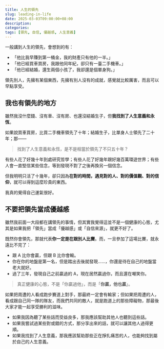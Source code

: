 ```yaml
---
title: 人生的領先
slug: leading-in-life
date: 2025-03-03T09:00:00+08:00
description:
categories:
tags: [領先, 自信, 優越感, 人生意義]
---
```


一般講到人生的領先，會想到的有：

- 「他比我早賺到第一桶金，我的財產只有他的一半。」
- 「他已經買車買房，我跟他同年紀，卻只有一臺二手機車。」
- 「他已經結婚，還生兩個小孩了，我卻還是個單身狗。」

領先別人，先擁有某個東西，先擁有別人沒有的成就，感覺就比較厲害，而且可以早點享受。

## 我也有領先的地方

雖然我沒什麼錢、沒有車、沒有房、也還沒結婚生子，但**我找到了人生意義和永恆**。

如果說買車買房，比買二手機車領先了十年；結婚生子，比單身人士領先了二十年；那——

> 找到了人生意義和永恆，是不是相當於領先了不只五十年？

有些人花了好幾十年到處研究哲學；有些人花了好幾年跟好幾百萬環遊世界；有些人會一直堅信某些信念，等到發現不對了之後再換另一個信念。

但我明明只活了十幾年，卻只因為**在對的時間，遇見對的人、對的價值觀、對的信仰**，就可以得到這麼珍貴的東西。

我真的覺得自己運氣很好。

## 不要把領先當成優越感

雖然我前面一大段都在講領先的事情，但其實我覺得這並不是一個健康的心態，尤其是如果我把「領先」當成「優越感」或「自信來源」，就更不好了。

既然你會領先，那就代表**你一定是在跟別人比賽**。而，一旦參加了這場比賽，就永遠比不完了：

- 跟 A 比你會贏，但跟 B 比你會輸。
- 你在你的地盤是第一名，但是踏出去後就發現......，你還是待在自己的地盤當老大就好。
- 過了三年，發現自己之前贏過的 A，現在居然贏過你，而且還在嘲笑你。

> 真正健康的心態，不是「你贏過他」，而是「**你贏，他也贏**」。

如果把周遭的人看成跑步賽道上對手，那最終一定會有輸家；但如果把周遭的人，看成跟自己同一隊的隊友，而我們共同的敵人，就是跑道上的那些障礙物，那最後大家才能一起享受勝利的滋味。

- 如果我因為聽了某些話而受益良多，那我應該幫助其他人也聽到這些話。
- 如果我嘗試過某些對或錯的方式，那分享出來的話，就可以讓其他人過得更順。
- 如果我找到了人生意義，那我應該幫助那些正在掙扎痛苦的人，也能夠找到屬於自己的人生意義。
